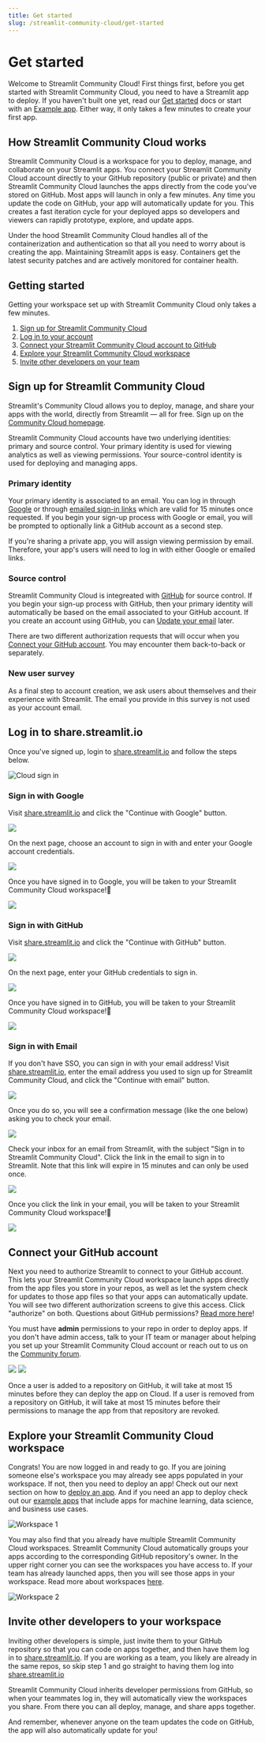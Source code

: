```yaml
---
title: Get started
slug: /streamlit-community-cloud/get-started
---
```


# Get started

Welcome to Streamlit Community Cloud! First things first, before you get started with Streamlit Community Cloud, you need to have a Streamlit app to deploy. If you haven't built one yet, read our [Get started](/library/get-started) docs or start with an [Example app](https://streamlit-cloud-example-apps-streamlit-app-sw3u0r.streamlit.app/). Either way, it only takes a few minutes to create your first app.

## How Streamlit Community Cloud works

Streamlit Community Cloud is a workspace for you to deploy, manage, and collaborate on your Streamlit apps. You connect your Streamlit Community Cloud account directly to your GitHub repository (public or private) and then Streamlit Community Cloud launches the apps directly from the code you've stored on GitHub. Most apps will launch in only a few minutes. Any time you update the code on GitHub, your app will automatically update for you. This creates a fast iteration cycle for your deployed apps so developers and viewers can rapidly prototype, explore, and update apps.

Under the hood Streamlit Community Cloud handles all of the containerization and authentication so that all you need to worry about is creating the app. Maintaining Streamlit apps is easy. Containers get the latest security patches and are actively monitored for container health.

## Getting started

Getting your workspace set up with Streamlit Community Cloud only takes a few minutes.

1. [Sign up for Streamlit Community Cloud](#sign-up-for-streamlit-community-cloud)
2. [Log in to your account](#log-in-to-sharestreamlitio)
3. [Connect your Streamlit Community Cloud account to GitHub](#connect-your-github-account)
4. [Explore your Streamlit Community Cloud workspace](#explore-your-streamlit-community-cloud-workspace)
5. [Invite other developers on your team](#invite-other-developers-to-your-workspace)

## Sign up for Streamlit Community Cloud

Streamlit's Community Cloud allows you to deploy, manage, and share your apps with the world, directly from Streamlit — all for free. Sign up on the [Community Cloud homepage](https://streamlit.io/cloud).

Streamlit Community Cloud accounts have two underlying identities: primary and source control. Your primary identity is used for viewing analytics as well as viewing permissions. Your source-control identity is used for deploying and managing apps.

### Primary identity

Your primary identity is associated to an email. You can log in through [Google](#sign-in-with-google) or through [emailed sign-in links](#sign-in-with-email) which are valid for 15 minutes once requested. If you begin your sign-up process with Google or email, you will be prompted to optionally link a GitHub account as a second step.

If you're sharing a private app, you will assign viewing permission by email. Therefore, your app's users will need to log in with either Google or emailed links.

### Source control

Streamlit Community Cloud is integreated with [GitHub](#sign-in-with-github) for source control. If you begin your sign-up process with GitHub, then your primary identity will automatically be based on the email associated to your GitHub account. If you create an account using GitHub, you can [Update your email](/streamlit-community-cloud/manage-your-account/update-your-email) later.

There are two different authorization requests that will occur when you [Connect your GitHub account](http://localhost:3000/streamlit-community-cloud/get-started#connect-your-github-account). You may encounter them back-to-back or separately.

### New user survey

As a final step to account creation, we ask users about themselves and their experience with Streamlit. The email you provide in this survey is not used as your account email.

## Log in to share.streamlit.io

Once you've signed up, login to [share.streamlit.io](https://share.streamlit.io) and follow the steps below.

<div style={{ maxWidth: '50%', marginBottom: '-2em', marginLeft: '10em' }}>
    <Image alt="Cloud sign in" src="/images/streamlit-community-cloud/cloud-sign-in.png" clean />
</div>

<!-- <Note>

Streamlit Community Cloud offers support for all other single sign-on (SSO) providers, but you will need to be on an [Enterprise plan](https://forms.streamlit.io/cloud-sign-up) to connect SSO.

</Note> -->

### Sign in with Google

Visit [share.streamlit.io](https://share.streamlit.io) and click the "Continue with Google" button.

<Image caption="Step 1: Click the 'Continue with Google' button" src="/images/streamlit-community-cloud/google-signin-1.png" />

On the next page, choose an account to sign in with and enter your Google account credentials.

<Image caption="Step 2: Enter your Google account credentials" src="/images/streamlit-community-cloud/google-signin-2.png" />

Once you have signed in to Google, you will be taken to your Streamlit Community Cloud workspace!🎈

<Image caption="Your Streamlit Community Cloud workspace" src="/images/streamlit-community-cloud/app-workspace.png" />

### Sign in with GitHub

Visit [share.streamlit.io](https://share.streamlit.io) and click the "Continue with GitHub" button.

<Image caption="Step 1: Click the 'Continue with GitHub' button" src="/images/streamlit-community-cloud/github-signin-1.png" />

On the next page, enter your GitHub credentials to sign in.

<Image caption="Step 2: Enter your GitHub account credentials" src="/images/streamlit-community-cloud/github-signin-2.png" />

Once you have signed in to GitHub, you will be taken to your Streamlit Community Cloud workspace!🎈

<Image caption="Your Streamlit Community Cloud workspace" src="/images/streamlit-community-cloud/app-workspace.png" />

### Sign in with Email

If you don't have SSO, you can sign in with your email address! Visit [share.streamlit.io](https://share.streamlit.io), enter the email address you used to sign up for Streamlit Community Cloud, and click the "Continue with email" button.

<Image caption="Step 1: Enter your email address and click 'Continue with email'" src="/images/streamlit-community-cloud/email-signin-1.png" />

Once you do so, you will see a confirmation message (like the one below) asking you to check your email.

<Image caption="Step 2: Check your inbox for an email from Streamlit" src="/images/streamlit-community-cloud/email-signin-2.png" />

Check your inbox for an email from Streamlit, with the subject "Sign in to Streamlit Community Cloud". Click the link in the email to sign in to Streamlit. Note that this link will expire in 15 minutes and can only be used once.

<Image caption="Step 3: Click the link in the email to sign in to Streamlit" src="/images/streamlit-community-cloud/email-signin-3.png" />

Once you click the link in your email, you will be taken to your Streamlit Community Cloud workspace!🎈

<Image caption="Your Streamlit Community Cloud workspace" src="/images/streamlit-community-cloud/app-workspace.png" />

## Connect your GitHub account

Next you need to authorize Streamlit to connect to your GitHub account. This lets your Streamlit Community Cloud workspace launch apps directly from the app files you store in your repos, as well as let the system check for updates to those app files so that your apps can automatically update. You will see two different authorization screens to give this access. Click "authorize" on both. Questions about GitHub permissions? [Read more here](/streamlit-community-cloud/troubleshooting#github-integration)!

<Important>

You must have **admin** permissions to your repo in order to deploy apps. If you don't have admin access, talk to your IT team or manager about helping you set up your Streamlit Community Cloud account or reach out to us on the [Community forum](https://discuss.streamlit.io/).

</Important>

<div style={{ marginBottom: '-3em' }}>
    <Flex>
    <Image caption="Authorization screen 1" src="/images/streamlit-community-cloud/authorization-1.png" />
    <Image caption="Authorization screen 2" src="/images/streamlit-community-cloud/authorization-2.png" />
    </Flex>
</div>

<Note>

Once a user is added to a repository on GitHub, it will take at most 15 minutes before they can deploy the app on Cloud. If a user is removed from a repository on GitHub, it will take at most 15 minutes before their permissions to manage the app from that repository are revoked.

</Note>

## Explore your Streamlit Community Cloud workspace

Congrats! You are now logged in and ready to go. If you are joining someone else's workspace you may already see apps populated in your workspace. If not, then you need to deploy an app! Check out our next section on how to [deploy an app](/streamlit-community-cloud/get-started/deploy-an-app). And if you need an app to deploy check out our [example apps](https://streamlit-cloud-example-apps-streamlit-app-sw3u0r.streamlit.app/) that include apps for machine learning, data science, and business use cases.

<Image alt="Workspace 1" src="/images/streamlit-community-cloud/workspace-1.png" />

You may also find that you already have multiple Streamlit Community Cloud workspaces. Streamlit Community Cloud automatically groups your apps according to the corresponding GitHub repository's owner. In the upper right corner you can see the workspaces you have access to. If your team has already launched apps, then you will see those apps in your workspace. Read more about workspaces [here](/streamlit-community-cloud/get-started/manage-your-app#app-workspaces).

<Image alt="Workspace 2" src="/images/streamlit-community-cloud/workspace-2.png" />

## Invite other developers to your workspace

Inviting other developers is simple, just invite them to your GitHub repository so that you can code on apps together, and then have them log in to [share.streamlit.io](https://share.streamlit.io). If you are working as a team, you likely are already in the same repos, so skip step 1 and go straight to having them log into [share.streamlit.io](https://share.streamlit.io)

Streamlit Community Cloud inherits developer permissions from GitHub, so when your teammates log in, they will automatically view the workspaces you share. From there you can all deploy, manage, and share apps together.

And remember, whenever anyone on the team updates the code on GitHub, the app will also automatically update for you!
